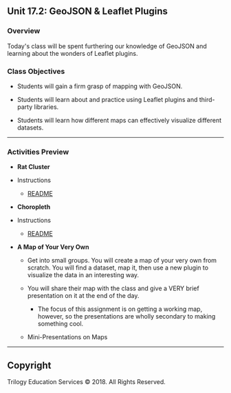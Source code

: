 ## Unit 17.2: GeoJSON & Leaflet Plugins

### Overview

Today's class will be spent furthering our knowledge of GeoJSON and learning about the wonders of Leaflet plugins.

### Class Objectives

* Students will gain a firm grasp of mapping with GeoJSON.

* Students will learn about and practice using Leaflet plugins and third-party libraries.

* Students will learn how different maps can effectively visualize different datasets.

- - -

### Activities Preview

* **Rat Cluster**

* Instructions

  * [README](./Activities/03-Stu_MarkerClusters/README.md)

* **Choropleth**

* Instructions

  * [README](./Activities/04-Par_MoneyChoropleth/README.md)

* **A Map of Your Very Own**

  * Get into small groups. You will create a map of your very own from scratch. You will find a dataset, map it, then use a new plugin to visualize the data in an interesting way.

  * You will share their map with the class and give a VERY brief presentation on it at the end of the day.

    * The focus of this assignment is on getting a working map, however, so the presentations are wholly secondary to making something cool.

  * Mini-Presentations on Maps

- - -

## Copyright

Trilogy Education Services © 2018. All Rights Reserved.
